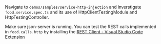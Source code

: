 Navigate to `demos/samples/service-http-injection` and inverstigate `food.service.spec.ts` and its use of HttpClientTestingModule and HttpTestingController.

Make sure json-server is running. You can test the REST calls implemented in `food.calls.http` by installing the [REST Client - Visual Studio Code Extension](https://marketplace.visualstudio.com/items?itemName=humao.rest-client)
